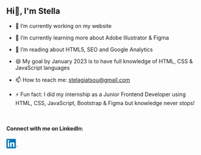 ## Hi👋, I'm Stella
<!--
**stellagiatsou/stellagiatsou** is a ✨ _special_ ✨ repository because its `README.md` (this file) appears on your GitHub profile.

Here are some ideas to get you started: -->

- 🔭 I’m currently working on my website

- 🌱 I’m currently learning more about Adobe Illustrator & Figma

- 🌱 I’m reading about HTML5, SEO and Google Analytics

- 😄 My goal by January 2023 is to have full knowledge of HTML, CSS & JavaScript languages

- 📫 How to reach me: <a href="mailto:stelagiatsou@gmail.com"> stelagiatsou@gmail.com </a>

- ⚡ Fun fact: I did my internship as a Junior Frontend Developer using HTML, CSS, JavaScript, Bootstrap & Figma but knowledge never stops!

<br>

#### Connect with me on LinkedIn:

[<img src='linkedin.png' alt='linkedin' width='30'>](https://www.linkedin.com/in/stellagiatsou/)  


<!--
- 👯 I’m looking to collaborate on ...
- 🤔 I’m looking for help with ...
- 💬 Ask me about ...
- 📫 How to reach me: ...
- 😄 Pronouns: ...
- ⚡ Fun fact: ...
-->
